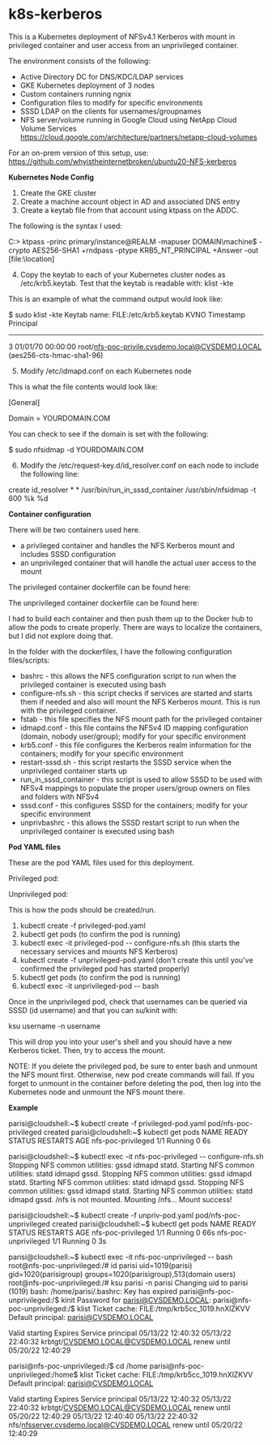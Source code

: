 # k8s-kerberos
This is a Kubernetes deployment of NFSv4.1 Kerberos with mount in privileged container and user access from an unprivileged container.

The environment consists of the following:

- Active Directory DC for DNS/KDC/LDAP services
- GKE Kubernetes deployment of 3 nodes
- Custom containers running ngnix
- Configuration files to modify for specific environments
- SSSD LDAP on the clients for usernames/groupnames
- NFS server/volume running in Google Cloud using NetApp Cloud Volume Services https://cloud.google.com/architecture/partners/netapp-cloud-volumes

For an on-prem version of this setup, use:
https://github.com/whyistheinternetbroken/ubuntu20-NFS-kerberos

**Kubernetes Node Config**

1) Create the GKE cluster
2) Create a machine account object in AD and associated DNS entry
3) Create a keytab file from that account using ktpass on the ADDC.

The following is the syntax I used:

C:\> ktpass -princ primary/instance@REALM -mapuser DOMAIN\machine$ -crypto AES256-SHA1 +rndpass -ptype KRB5_NT_PRINCIPAL +Answer -out [file:\location]

4) Copy the keytab to each of your Kubernetes cluster nodes as /etc/krb5.keytab. Test that the keytab is readable with: klist -kte

This is an example of what the command output would look like:

$ sudo klist -kte
Keytab name: FILE:/etc/krb5.keytab
KVNO Timestamp         Principal
---- ----------------- --------------------------------------------------------
   3 01/01/70 00:00:00 root/nfs-poc-privile.cvsdemo.local@CVSDEMO.LOCAL (aes256-cts-hmac-sha1-96)
   
5) Modify /etc/idmapd.conf on each Kubernetes node

This is what the file contents would look like:

[General]

Domain = YOURDOMAIN.COM

You can check to see if the domain is set with the following:

$ sudo nfsidmap -d
YOURDOMAIN.COM

6) Modify the /etc/request-key.d/id_resolver.conf on each node to include the following line:

create  id_resolver     *       *       /usr/bin/run_in_sssd_container /usr/sbin/nfsidmap -t 600 %k %d


**Container configuration**

There will be two containers used here. 

- a privileged container and handles the NFS Kerberos mount and includes SSSD configuration
- an unprivileged container that will handle the actual user access to the mount

The privileged container dockerfile can be found here:


The unprivileged container dockerfile can be found here:


I had to build each container and then push them up to the Docker hub to allow the pods to create properly. There are ways to localize the containers, but I did not explore doing that.

In the folder with the dockerfiles, I have the following configuration files/scripts:

* bashrc - this allows the NFS configuration script to run when the privileged container is executed using bash
* configure-nfs.sh - this script checks if services are started and starts them if needed and also will mount the NFS Kerberos mount. This is run with the privileged container.
* fstab - this file specifies the NFS mount path for the privileged container
* idmapd.conf - this file contains the NFSv4 ID mapping configuration (domain, nobody user/group); modify for your specific environment
* krb5.conf - this file configures the Kerberos realm information for the containers; modify for your specific environment
* restart-sssd.sh - this script restarts the SSSD service when the unprivileged container starts up 
* run_in_sssd_container - this script is used to allow SSSD to be used with NFSv4 mappings to populate the proper users/group owners on files and folders with NFSv4
* sssd.conf - this configures SSSD for the containers; modify for your specific environment
* unprivbashrc - this allows the SSSD restart script to run when the unprivileged container is executed using bash


**Pod YAML files**

These are the pod YAML files used for this deployment. 

Privileged pod:


Unprivileged pod:


This is how the pods should be created/run.

1) kubectl create -f privileged-pod.yaml
2) kubectl get pods (to confirm the pod is running)
3) kubectl exec -it privileged-pod -- configure-nfs.sh (this starts the necessary services and mounts NFS Kerberos)
4) kubectl create -f unprivileged-pod.yaml (don't create this until you've confirmed the privileged pod has started properly)
5) kubectl get pods (to confirm the pod is running)
6) kubectl exec -it unprivileged-pod -- bash

Once in the unprivileged pod, check that usernames can be queried via SSSD (id username) and that you can su/kinit with:

ksu username -n username

This will drop you into your user's shell and you should have a new Kerberos ticket. Then, try to access the mount.

NOTE: If you delete the privileged pod, be sure to enter bash and unmount the NFS mount first. Otherwise, new pod create commands will fail. If you forget to unmount in the container before deleting the pod, then log into the Kubernetes node and unmount the NFS mount there.

**Example**

parisi@cloudshell:~$ kubectl create -f privileged-pod.yaml 
pod/nfs-poc-privileged created
parisi@cloudshell:~$ kubectl get pods
NAME                 READY   STATUS    RESTARTS   AGE
nfs-poc-privileged   1/1     Running   0          6s

parisi@cloudshell:~$ kubectl exec -it nfs-poc-privileged -- configure-nfs.sh
Stopping NFS common utilities: gssd idmapd statd.
Starting NFS common utilities: statd idmapd gssd.
Stopping NFS common utilities: gssd idmapd statd.
Starting NFS common utilities: statd idmapd gssd.
Stopping NFS common utilities: gssd idmapd statd.
Starting NFS common utilities: statd idmapd gssd.
/nfs is not mounted. Mounting /nfs...
Mount success!

parisi@cloudshell:~$ kubectl create -f unpriv-pod.yaml
pod/nfs-poc-unprivileged created
parisi@cloudshell:~$ kubectl get pods
NAME                   READY   STATUS    RESTARTS   AGE
nfs-poc-privileged     1/1     Running   0          66s
nfs-poc-unprivileged   1/1     Running   0          3s

parisi@cloudshell:~$ kubectl exec -it nfs-poc-unprivileged -- bash
root@nfs-poc-unprivileged:/# id parisi
uid=1019(parisi) gid=1020(parisigroup) groups=1020(parisigroup),513(domain users)
root@nfs-poc-unprivileged:/# ksu parisi -n parisi
Changing uid to parisi (1019)
bash: /home/parisi/.bashrc: Key has expired
parisi@nfs-poc-unprivileged:/$ kinit
Password for parisi@CVSDEMO.LOCAL:
parisi@nfs-poc-unprivileged:/$ klist
Ticket cache: FILE:/tmp/krb5cc_1019.hnXlZKVV
Default principal: parisi@CVSDEMO.LOCAL

Valid starting     Expires            Service principal
05/13/22 12:40:32  05/13/22 22:40:32  krbtgt/CVSDEMO.LOCAL@CVSDEMO.LOCAL
        renew until 05/20/22 12:40:29
        
parisi@nfs-poc-unprivileged:/$ cd /home
parisi@nfs-poc-unprivileged:/home$ klist
Ticket cache: FILE:/tmp/krb5cc_1019.hnXlZKVV
Default principal: parisi@CVSDEMO.LOCAL

Valid starting     Expires            Service principal
05/13/22 12:40:32  05/13/22 22:40:32  krbtgt/CVSDEMO.LOCAL@CVSDEMO.LOCAL
        renew until 05/20/22 12:40:29
05/13/22 12:40:40  05/13/22 22:40:32  nfs/nfsserver.cvsdemo.local@CVSDEMO.LOCAL
        renew until 05/20/22 12:40:29

